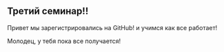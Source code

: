 ## Третий семинар!!

Привет мы зарегистрировались на GitHub! и учимся как все работает!

Молодец, у тебя пока все получается!
